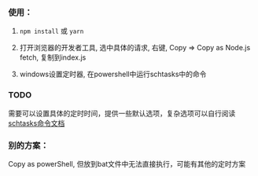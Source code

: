 
### 使用：

1. `npm install` 或 `yarn`

2. 打开浏览器的开发者工具, 选中具体的请求, 右键, Copy  => Copy as Node.js fetch, 复制到index.js

3. windows设置定时器, 在powershell中运行schtasks中的命令


### TODO

需要可以设置具体的定时时间，提供一些默认选项，复杂选项可以自行阅读[schtasks命令文档](https://learn.microsoft.com/zh-cn/windows-server/administration/windows-commands/schtasks)

### 别的方案： 

Copy as powerShell, 但放到bat文件中无法直接执行，可能有其他的定时方案
